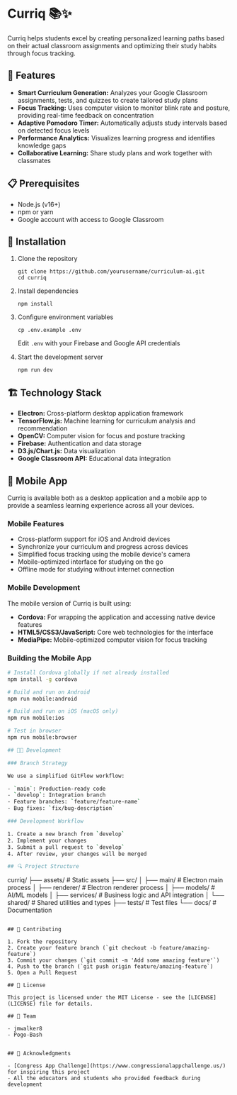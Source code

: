 # Curriq 📚✨

Curriq helps students excel by creating personalized learning paths based on their actual classroom assignments and optimizing their study habits through focus tracking.

## 🚀 Features

- **Smart Curriculum Generation:** Analyzes your Google Classroom assignments, tests, and quizzes to create tailored study plans
- **Focus Tracking:** Uses computer vision to monitor blink rate and posture, providing real-time feedback on concentration
- **Adaptive Pomodoro Timer:** Automatically adjusts study intervals based on detected focus levels
- **Performance Analytics:** Visualizes learning progress and identifies knowledge gaps
- **Collaborative Learning:** Share study plans and work together with classmates

## 📋 Prerequisites

- Node.js (v16+)
- npm or yarn
- Google account with access to Google Classroom

## 🔧 Installation

1. Clone the repository

   ```
   git clone https://github.com/yourusername/curriculum-ai.git
   cd curriq
   ```

2. Install dependencies

   ```
   npm install
   ```

3. Configure environment variables

   ```
   cp .env.example .env
   ```

   Edit `.env` with your Firebase and Google API credentials

4. Start the development server
   ```
   npm run dev
   ```

## 🏗️ Technology Stack

- **Electron:** Cross-platform desktop application framework
- **TensorFlow.js:** Machine learning for curriculum analysis and recommendation
- **OpenCV:** Computer vision for focus and posture tracking
- **Firebase:** Authentication and data storage
- **D3.js/Chart.js:** Data visualization
- **Google Classroom API:** Educational data integration

## 📱 Mobile App

Curriq is available both as a desktop application and a mobile app to provide a seamless learning experience across all your devices.

### Mobile Features

- Cross-platform support for iOS and Android devices
- Synchronize your curriculum and progress across devices
- Simplified focus tracking using the mobile device's camera
- Mobile-optimized interface for studying on the go
- Offline mode for studying without internet connection

### Mobile Development

The mobile version of Curriq is built using:
- **Cordova:** For wrapping the application and accessing native device features
- **HTML5/CSS3/JavaScript:** Core web technologies for the interface
- **MediaPipe:** Mobile-optimized computer vision for focus tracking

### Building the Mobile App

```bash
# Install Cordova globally if not already installed
npm install -g cordova

# Build and run on Android
npm run mobile:android

# Build and run on iOS (macOS only)
npm run mobile:ios

# Test in browser
npm run mobile:browser

## 👩‍💻 Development

### Branch Strategy

We use a simplified GitFlow workflow:

- `main`: Production-ready code
- `develop`: Integration branch
- Feature branches: `feature/feature-name`
- Bug fixes: `fix/bug-description`

### Development Workflow

1. Create a new branch from `develop`
2. Implement your changes
3. Submit a pull request to `develop`
4. After review, your changes will be merged

## 🔍 Project Structure

```
curriq/
├── assets/            # Static assets
├── src/
│   ├── main/          # Electron main process
│   ├── renderer/      # Electron renderer process
│   ├── models/        # AI/ML models
│   ├── services/      # Business logic and API integration
│   └── shared/        # Shared utilities and types
├── tests/             # Test files
└── docs/              # Documentation
```

## 🤝 Contributing

1. Fork the repository
2. Create your feature branch (`git checkout -b feature/amazing-feature`)
3. Commit your changes (`git commit -m 'Add some amazing feature'`)
4. Push to the branch (`git push origin feature/amazing-feature`)
5. Open a Pull Request

## 📄 License

This project is licensed under the MIT License - see the [LICENSE](LICENSE) file for details.

## 👥 Team

- jmwalker8 
- Pogo-Bash 


## 🙏 Acknowledgments

- [Congress App Challenge](https://www.congressionalappchallenge.us/) for inspiring this project
- All the educators and students who provided feedback during development
